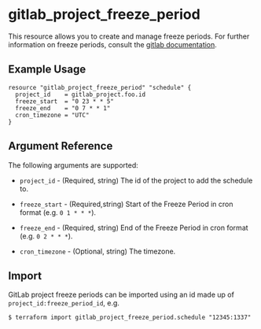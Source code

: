# gitlab_project_freeze_period

This resource allows you to create and manage freeze periods. For further information on freeze periods, consult the [gitlab documentation](https://docs.gitlab.com/ee/api/freeze_periods.html#create-a-freeze-period).

## Example Usage

```hcl
resource "gitlab_project_freeze_period" "schedule" {
  project_id    = gitlab_project.foo.id
  freeze_start  = "0 23 * * 5"
  freeze_end    = "0 7 * * 1"
  cron_timezone = "UTC"
}
```

## Argument Reference

The following arguments are supported:

* `project_id` - (Required, string) The id of the project to add the schedule to.

* `freeze_start` - (Required,string) Start of the Freeze Period in cron format (e.g. `0 1 * * *`).

* `freeze_end` - (Required, string) End of the Freeze Period in cron format (e.g. `0 2 * * *`).

* `cron_timezone` - (Optional, string) The timezone.

## Import

GitLab project freeze periods can be imported using an id made up of `project_id:freeze_period_id`, e.g.

```
$ terraform import gitlab_project_freeze_period.schedule "12345:1337"
```
